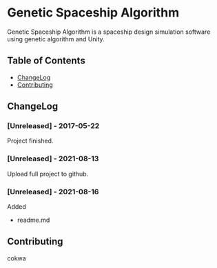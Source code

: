 # Genetic Spaceship Algorithm
Genetic Spaceship Algorithm is a spaceship design simulation software using genetic algorithm and Unity.

## Table of Contents
- [ChangeLog](#ChangeLog)
- [Contributing](#contributing)

## ChangeLog
### [Unreleased] - 2017-05-22
Project finished.
### [Unreleased] - 2021-08-13
Upload full project to github.
### [Unreleased] - 2021-08-16
Added
- readme.md

## Contributing
cokwa
